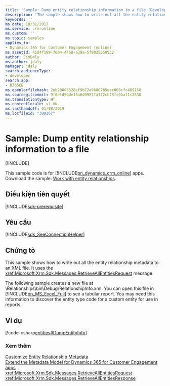 ```yaml
---
title: 'Sample: Dump entity relationship information to a file (Developer Guide for Dynamics 365 for Customer Engagement) | MicrosoftDocs'
description: 'The sample shows how to write out all the entity relationship metadata to an XML file. It uses the RetrieveAllEntitiesRequest message. '
keywords: ''
ms.date: 10/31/2017
ms.service: crm-online
ms.custom: ''
ms.topic: samples
applies_to:
- Dynamics 365 for Customer Engagement (online)
ms.assetid: 41d4f199-7004-4458-a39a-5f9025550932
author: JimDaly
ms.author: jdaly
manager: jdaly
search.audienceType:
- developer
search.app:
- D365CE
ms.openlocfilehash: 2eb28003528cf9b72a96807b5ecc003cfc409158
ms.sourcegitcommit: 9f0efd59de16a6d9902fa372cb25fc0baf1c2838
ms.translationtype: HT
ms.contentlocale: vi-VN
ms.lasthandoff: 01/08/2019
ms.locfileid: "388367"
---
```

# <a name="sample-dump-entity-relationship-information-to-a-file"></a>Sample: Dump entity relationship information to a file

[!INCLUDE[](../../includes/cc_applies_to_update_9_0_0.md)]

This sample code is for [!INCLUDE[pn_dynamics_crm_online](../../includes/pn-dynamics-crm-online.md)] apps. Download the sample: [Work with entity relationships](https://code.msdn.microsoft.com/Samples-of-entity-218db099).

## <a name="prerequisites"></a>Điều kiện tiên quyết
[!INCLUDE[sdk-prerequisite](../../includes/sdk-prerequisite.md)]
  
## <a name="requirements"></a>Yêu cầu  
[!INCLUDE[sdk_SeeConnectionHelper](../../includes/sdk-seeconnectionhelper.md)]
  
## <a name="demonstrates"></a>Chứng tỏ  
 This sample shows how to write out all the entity relationship metadata to an XML file. It uses the <xref:Microsoft.Xrm.Sdk.Messages.RetrieveAllEntitiesRequest> message.  
  
 The following sample creates a new file at \Relationships\bin\Debug\RelationshipInfo.xml. You can open this file in [!INCLUDE[pn_MS_Excel_Full](../../includes/pn-ms-excel-full.md)] to see a tabular report. You may need this information to discover the entity type code for a custom entity for use in reports.  
  
## <a name="example"></a>Ví dụ  
 [!code-csharp[entities#DumpEntityInfo](../../snippets/csharp/CRMV8/entities/cs/dumpentityinfo.cs#dumpentityinfo)]  
  
### <a name="see-also"></a>Xem thêm  
 [Customize Entity Relationship Metadata](../customize-entity-relationship-metadata.md)   
 [Extend the Metadata Model for Dynamics 365 for Customer Engagement apps](use-organization-service-metadata.md)   
 <xref:Microsoft.Xrm.Sdk.Messages.RetrieveAllEntitiesRequest>   
 <xref:Microsoft.Xrm.Sdk.Messages.RetrieveAllEntitiesResponse>

